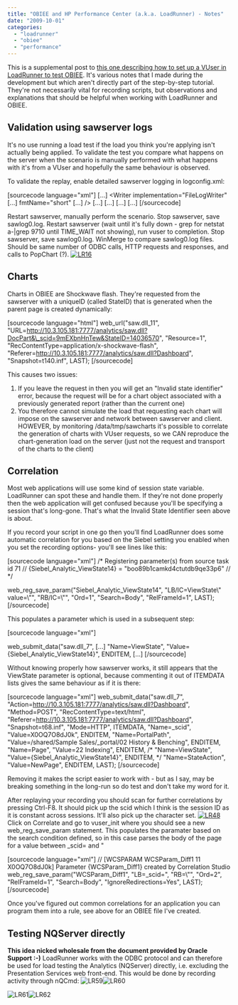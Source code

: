 ```yaml
---
title: "OBIEE and HP Performance Center (a.k.a. LoadRunner) - Notes"
date: "2009-10-01"
categories: 
  - "loadrunner"
  - "obiee"
  - "performance"
---
```


This is a supplemental post to [this one describing how to set up a VUser in LoadRunner to test OBIEE](/2009/10/01/performance-testing-obiee-using-hp-performance-center-a.k.a.-loadrunner/). It's various notes that I made during the development but which aren't directly part of the step-by-step tutorial. They're not necessarily vital for recording scripts, but observations and explanations that should be helpful when working with LoadRunner and OBIEE.

## Validation using sawserver logs

It's no use running a load test if the load you think you're applying isn't actually being applied. To validate the test you compare what happens on the server when the scenario is manually performed with what happens with it's from a VUser and hopefully the same behaviour is observed.

To validate the replay, enable detailed sawserver logging in logconfig.xml:

\[sourcecode language="xml"\] <Writers> \[...\] <Writer implementation="FileLogWriter" \[...\] fmtName="short" \[...\] /> \[...\] </Writers> \[...\] <Filters> \[...\] <FilterRecord writerClassGroup="File" path = "saw" information="31" warning="100" error="100" security="41"/> <FilterRecord writerClassGroup="File" path = "saw.charts.pop" information="100" warning="100" error="100" security="41"/> <FilterRecord writerClassGroup="File" path = "saw.odbc.statement.execute.sql" information="100" warning="100" error="100" security="41"/> <FilterRecord writerClassGroup="File" path = "saw.httpserver" information="100" warning="100" error="100" security="41"/> \[...\] </Filters> \[/sourcecode\]

Restart sawserver, manually perform the scenario. Stop sawserver, save sawlog0.log. Restart sawserver (wait until it's fully down - grep for netstat a-|grep 9710 until TIME\_WAIT not showing), run vuser to completion. Stop sawserver, save sawlog0.log. WinMerge to compare sawlog0.log files. Should be same number of ODBC calls, HTTP requests and responses, and calls to PopChart (?). [![LR16](http://rnm1978.files.wordpress.com/2009/09/lr16.png?w=300 "LR16")](http://rnm1978.files.wordpress.com/2009/09/lr16.png)

## Charts

Charts in OBIEE are Shockwave flash. They're requested from the sawserver with a uniqueID (called StateID) that is generated when the parent page is created dynamically:

\[sourcecode language="html"\] web\_url("saw.dll\_11", "URL=http://10.3.105.181:7777/analytics/saw.dll?DocPart&\_scid=9mEXbnHnTew&StateID=14036570", "Resource=1", "RecContentType=application/x-shockwave-flash", "Referer=http://10.3.105.181:7777/analytics/saw.dll?Dashboard", "Snapshot=t140.inf", LAST); \[/sourcecode\]

This causes two issues:

1. If you leave the request in then you will get an "Invalid state identifier" error, because the request will be for a chart object associated with a previously generated report (rather than the current one)
2. You therefore cannot simulate the load that requesting each chart will impose on the sawserver and network between sawserver and client. HOWEVER, by monitoring /data/tmp/sawcharts it's possible to correlate the generation of charts with VUser requests, so we CAN reproduce the chart-generation load on the server (just not the request and transport of the charts to the client)

## Correlation

Most web applications will use some kind of session state variable. LoadRunner can spot these and handle them. If they're not done properly then the web application will get confused because you'll be specifying a session that's long-gone. That's what the Invalid State Identifier seen above is about.

If you record your script in one go then you'll find LoadRunner does some automatic correlation for you based on the Siebel setting you enabled when you set the recording options- you'll see lines like this:

\[sourcecode language="xml"\] /\* Registering parameter(s) from source task id 71 // {Siebel\_Analytic\_ViewState14} = "boo89b1camkd4ctutdb9qe33p6" // \*/

web\_reg\_save\_param("Siebel\_Analytic\_ViewState14", "LB/IC=ViewState\\" value=\\"", "RB/IC=\\"", "Ord=1", "Search=Body", "RelFrameId=1", LAST); \[/sourcecode\]

This populates a parameter which is used in a subsequent step:

\[sourcecode language="xml"\]

web\_submit\_data("saw.dll\_7", \[...\] "Name=ViewState", "Value={Siebel\_Analytic\_ViewState14}", ENDITEM, \[...\] \[/sourcecode\]

Without knowing properly how sawserver works, it still appears that the ViewState parameter is optional, because commenting it out of ITEMDATA lists gives the same behaviour as if it is there:

\[sourcecode language="xml"\] web\_submit\_data("saw.dll\_7", "Action=http://10.3.105.181:7777/analytics/saw.dll?Dashboard", "Method=POST", "RecContentType=text/html", "Referer=http://10.3.105.181:7777/analytics/saw.dll?Dashboard", "Snapshot=t68.inf", "Mode=HTTP", ITEMDATA, "Name=\_scid", "Value=X0OQ7O8dJ0k", ENDITEM, "Name=PortalPath", "Value=/shared/Sample Sales/\_portal/02 History & Benching", ENDITEM, "Name=Page", "Value=22 Indexing", ENDITEM, /\* "Name=ViewState", "Value={Siebel\_Analytic\_ViewState14}", ENDITEM, \*/ "Name=StateAction", "Value=NewPage", ENDITEM, LAST); \[/sourcecode\]

Removing it makes the script easier to work with - but as I say, may be breaking something in the long-run so do test and don't take my word for it.

After replaying your recording you should scan for further correlations by pressing Ctrl-F8. It should pick up the scid which I think is the session ID as it is constant across sessions. It'll also pick up the character set. [![LR48](http://rnm1978.files.wordpress.com/2009/09/lr48.png?w=300 "LR48")](http://rnm1978.files.wordpress.com/2009/09/lr48.png)Click on Correlate and go to vuser\_init where you should see a new web\_reg\_save\_param statement. This populates the paramater based on the search condition defined, so in this case parses the body of the page for a value between \_scid= and "

\[sourcecode language="xml"\] // \[WCSPARAM WCSParam\_Diff1 11 X0OQ7O8dJ0k\] Parameter {WCSParam\_Diff1} created by Correlation Studio web\_reg\_save\_param("WCSParam\_Diff1", "LB=\_scid=", "RB=\\"", "Ord=2", "RelFrameId=1", "Search=Body", "IgnoreRedirections=Yes", LAST); \[/sourcecode\]

Once you've figured out common correlations for an application you can program them into a rule, see above for an OBIEE file I've created.

## Testing NQServer directly

**This idea nicked wholesale from the document provided by Oracle Support :-)** LoadRunner works with the ODBC protocol and can therefore be used for load testing the Analytics (NQServer) directly, i.e. excluding the Presentation Services web front-end. This would be done by recording activity through nQCmd: ![](/images/rnm1978/lr60.png "LR59")![LR60](http://rnm1978.files.wordpress.com/2009/10/lr60.png?w=300 "LR60")

![](/images/rnm1978/lr62.png "LR61")![LR62](/images/rnm1978/lr62.png "LR62")
